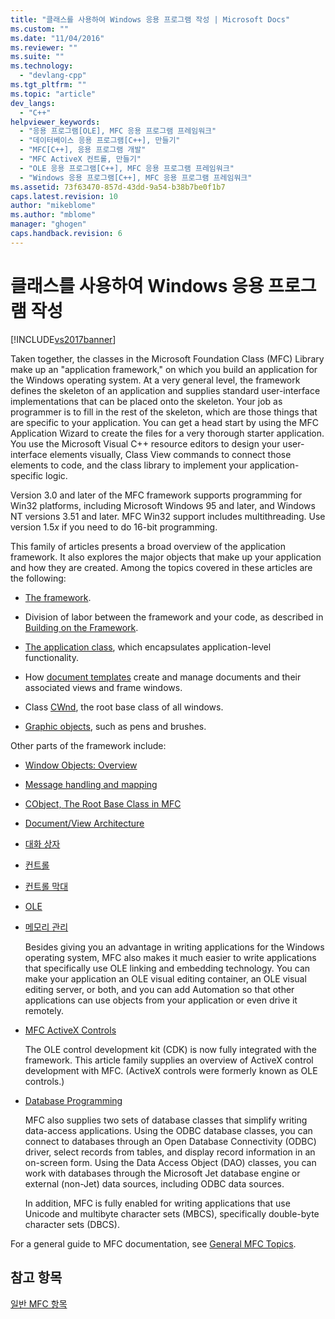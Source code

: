 ```yaml
---
title: "클래스를 사용하여 Windows 응용 프로그램 작성 | Microsoft Docs"
ms.custom: ""
ms.date: "11/04/2016"
ms.reviewer: ""
ms.suite: ""
ms.technology: 
  - "devlang-cpp"
ms.tgt_pltfrm: ""
ms.topic: "article"
dev_langs: 
  - "C++"
helpviewer_keywords: 
  - "응용 프로그램[OLE], MFC 응용 프로그램 프레임워크"
  - "데이터베이스 응용 프로그램[C++], 만들기"
  - "MFC[C++], 응용 프로그램 개발"
  - "MFC ActiveX 컨트롤, 만들기"
  - "OLE 응용 프로그램[C++], MFC 응용 프로그램 프레임워크"
  - "Windows 응용 프로그램[C++], MFC 응용 프로그램 프레임워크"
ms.assetid: 73f63470-857d-43dd-9a54-b38b7be0f1b7
caps.latest.revision: 10
author: "mikeblome"
ms.author: "mblome"
manager: "ghogen"
caps.handback.revision: 6
---
```

# 클래스를 사용하여 Windows 응용 프로그램 작성
[!INCLUDE[vs2017banner](../assembler/inline/includes/vs2017banner.md)]

Taken together, the classes in the Microsoft Foundation Class \(MFC\) Library make up an "application framework," on which you build an application for the Windows operating system.  At a very general level, the framework defines the skeleton of an application and supplies standard user\-interface implementations that can be placed onto the skeleton.  Your job as programmer is to fill in the rest of the skeleton, which are those things that are specific to your application.  You can get a head start by using the MFC Application Wizard to create the files for a very thorough starter application.  You use the Microsoft Visual C\+\+ resource editors to design your user\-interface elements visually, Class View commands to connect those elements to code, and the class library to implement your application\-specific logic.  
  
 Version 3.0 and later of the MFC framework supports programming for Win32 platforms, including Microsoft Windows 95 and later, and Windows NT versions 3.51 and later.  MFC Win32 support includes multithreading.  Use version 1.5*x* if you need to do 16\-bit programming.  
  
 This family of articles presents a broad overview of the application framework.  It also explores the major objects that make up your application and how they are created.  Among the topics covered in these articles are the following:  
  
-   [The framework](../mfc/framework-mfc.md).  
  
-   Division of labor between the framework and your code, as described in [Building on the Framework](../mfc/building-on-the-framework.md).  
  
-   [The application class](../mfc/cwinapp-the-application-class.md), which encapsulates application\-level functionality.  
  
-   How [document templates](../mfc/document-templates-and-the-document-view-creation-process.md) create and manage documents and their associated views and frame windows.  
  
-   Class [CWnd](../mfc/window-objects.md), the root base class of all windows.  
  
-   [Graphic objects](../mfc/graphic-objects.md), such as pens and brushes.  
  
 Other parts of the framework include:  
  
-   [Window Objects: Overview](../mfc/window-objects.md)  
  
-   [Message handling and mapping](../mfc/message-handling-and-mapping.md)  
  
-   [CObject, The Root Base Class in MFC](../mfc/using-cobject.md)  
  
-   [Document\/View Architecture](../mfc/document-view-architecture.md)  
  
-   [대화 상자](../mfc/dialog-boxes.md)  
  
-   [컨트롤](../mfc/controls-mfc.md)  
  
-   [컨트롤 막대](../mfc/control-bars.md)  
  
-   [OLE](../mfc/ole-in-mfc.md)  
  
-   [메모리 관리](../mfc/memory-management.md)  
  
     Besides giving you an advantage in writing applications for the Windows operating system, MFC also makes it much easier to write applications that specifically use OLE linking and embedding technology.  You can make your application an OLE visual editing container, an OLE visual editing server, or both, and you can add Automation so that other applications can use objects from your application or even drive it remotely.  
  
-   [MFC ActiveX Controls](../mfc/mfc-activex-controls.md)  
  
     The OLE control development kit \(CDK\) is now fully integrated with the framework.  This article family supplies an overview of ActiveX control development with MFC. \(ActiveX controls were formerly known as OLE controls.\)  
  
-   [Database Programming](../data/data-access-programming-mfc-atl.md)  
  
     MFC also supplies two sets of database classes that simplify writing data\-access applications.  Using the ODBC database classes, you can connect to databases through an Open Database Connectivity \(ODBC\) driver, select records from tables, and display record information in an on\-screen form.  Using the Data Access Object \(DAO\) classes, you can work with databases through the Microsoft Jet database engine or external \(non\-Jet\) data sources, including ODBC data sources.  
  
     In addition, MFC is fully enabled for writing applications that use Unicode and multibyte character sets \(MBCS\), specifically double\-byte character sets \(DBCS\).  
  
 For a general guide to MFC documentation, see [General MFC Topics](../mfc/general-mfc-topics.md).  
  
## 참고 항목  
 [일반 MFC 항목](../mfc/general-mfc-topics.md)